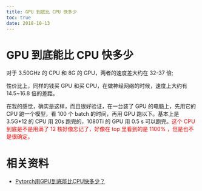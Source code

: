 ```yaml
---
title: GPU 到底比 CPU 快多少
toc: true
date: 2018-10-13
---
```


# GPU 到底能比 CPU 快多少


对于 3.50GHz 的 CPU 和 8G 的 GPU，两者的速度差大约在 32-37 倍;

性价比上，同样的钱买 GPU 和买 CPU，在做神经网络的时候，速度上大约有 14.5~16.8 倍的差距。

在我的感觉，确实是这样，而且很好验证，在一台装了 GPU 的电脑上，先用它的 CPU 跑一个模型，看 100 个 batch 的时间，再用 GPU 跑以下。基本上是 3.5G*12 的 CPU 用 20s 跑完的，1080Ti 的 GPU 用 0.5 s 可以跑完。<span style="color:red;">这个 CPU 到底是不是用满了 12 核好像忘记了，好像在 top 里看到的是 1100% ，但是也不是很确定。</span>


# 相关资料

- [Pytorch用GPU到底能比CPU快多少？](https://zhuanlan.zhihu.com/p/35434175)
